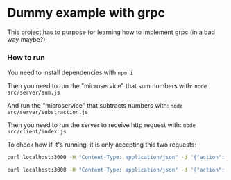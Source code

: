 # Dummy example with grpc

This project has to purpose for learning how to implement grpc (in a bad way maybe?),

### How to run

You need to install dependencies with `npm i`

Then you need to run the "microservice" that sum numbers with: `node src/server/sum.js`

And run the "microservice" that subtracts numbers with: `node src/server/substraction.js`

Then you need to run the server to receive http request with: `node src/client/index.js`

To check how if it's running, it is only accepting this two requests:

```sh
curl localhost:3000 -H "Content-Type: application/json" -d '{"action": "sum", "num1": 2, "num2": 3}'

curl localhost:3000 -H "Content-Type: application/json" -d '{"action": "substract", "num1": 2, "num2": 3}'
```

